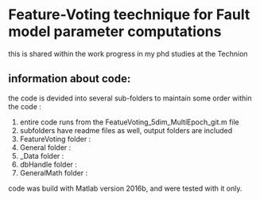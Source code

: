 # Feature-Voting teechnique for Fault model parameter computations
this is shared within the work progress in my phd studies at the Technion

## information about code:
the code is devided into several sub-folders to maintain some order within the code :
1. entire code runs from the FeatueVoting_5dim_MultiEpoch_git.m file
2. subfolders have readme files as well, output folders are included
3. FeatureVoting folder :
4. General folder : 
5. _Data folder :
6. dbHandle folder :
7. GeneralMath folder :


code was build with Matlab version 2016b, and were tested with it only.
